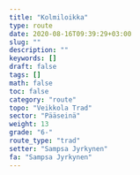 ```yaml
---
title: "Kolmiloikka"
type: route
date: 2020-08-16T09:39:29+03:00
slug: ""
description: ""
keywords: []
draft: false
tags: []
math: false
toc: false
category: "route"
topo: "Veikkola Trad"
sector: "Pääseinä"
weight: 13
grade: "6-"
route_type: "trad"
setter: "Sampsa Jyrkynen"
fa: "Sampsa Jyrkynen"
---
```



